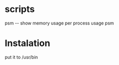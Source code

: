 scripts
=======

psm -- show memory usage per process
usage psm <process name>

Instalation
=======
put it to /usr/bin
